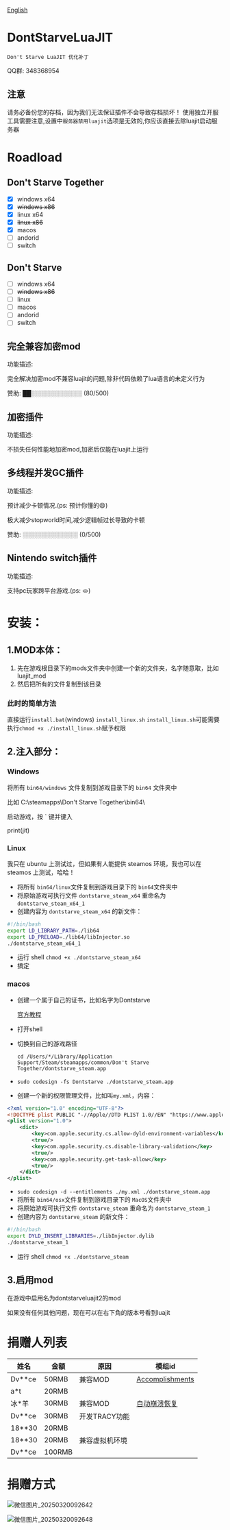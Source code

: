 [English](README_EN.md)

# DontStarveLuaJIT

	Don't Starve LuaJIT 优化补丁

  QQ群: 348368954

## 注意

请务必备份您的存档，因为我们无法保证插件不会导致存档损坏！
使用独立开服工具需要注意,设置中`服务器禁用luajit`选项是无效的,你应该直接去除luajit启动服务器

# Roadload

## Don't Starve Together

- [x] windows x64
- [x] ~~windows x86~~
- [x] linux x64
- [x] ~~linux x86~~
- [x] macos
- [ ] andorid
- [ ] switch

## Don't Starve

- [ ] windows x64
- [ ] ~~windows x86~~
- [ ] linux
- [ ] macos
- [ ] andorid
- [ ] switch

## 完全兼容加密mod

功能描述:

完全解决加密mod不兼容luajit的问题,除非代码依赖了lua语言的未定义行为

赞助:
 ██░░░░░░░░░░░░ (80/500)

## 加密插件

功能描述:

不损失任何性能地加密mod,加密后仅能在luajit上运行

## 多线程并发GC插件

功能描述:

预计减少卡顿情况.(ps: 预计你懂的😄)

极大减少stopworld时间,减少逻辑帧过长导致的卡顿

赞助:
░░░░░░░░░░░░░ (0/500)

## Nintendo switch插件

功能描述:

支持pc玩家跨平台游戏.(ps: 🫓)


# 安装：

## 1.MOD本体：

1. 先在游戏根目录下的mods文件夹中创建一个新的文件夹，名字随意取，比如luajit_mod
2. 然后把所有的文件复制到该目录
### 此时的简单方法
直接运行`install.bat`(windows) `install_linux.sh`
`install_linux.sh`可能需要执行`chmod +x ./install_linux.sh`赋予权限

## 2.注入部分：

### Windows

将所有 `bin64/windows` 文件复制到游戏目录下的 `bin64` 文件夹中

比如 C:\\steamapps\\Don't Starve Together\bin64\

启动游戏，按 ` 键并键入

print(jit)

### Linux

我只在 ubuntu 上测试过，但如果有人能提供 steamos 环境，我也可以在 steamos 上测试，哈哈！

- 将所有 `bin64/linux`文件复制到游戏目录下的 `bin64`文件夹中
- 将原始游戏可执行文件 `dontstarve_steam_x64` 重命名为 `dontstarve_steam_x64_1`
- 创建内容为 `dontstarve_steam_x64` 的新文件：

```bash
#!/bin/bash
export LD_LIBRARY_PATH=./lib64
export LD_PRELOAD=./lib64/libInjector.so
./dontstarve_steam_x64_1
```

- 运行 shell `chmod +x ./dontstarve_steam_x64`
- 搞定

### macos

- 创建一个属于自己的证书，比如名字为Dontstarve

  [官方教程](https://support.apple.com/zh-cn/guide/keychain-access/kyca8916/mac)

- 打开shell
- 切换到自己的游戏路径

  `cd /Users/*/Library/Application Support/Steam/steamapps/common/Don't Starve Together/dontstarve_steam.app`

- `sudo codesign -fs Dontstarve ./dontstarve_steam.app`
- 创建一个新的权限管理文件，比如叫`my.xml`，内容：

```xml
<?xml version="1.0" encoding="UTF-8"?>
<!DOCTYPE plist PUBLIC "-//Apple//DTD PLIST 1.0//EN" "https://www.apple.com/DTDs/PropertyList-1.0.dtd">
<plist version="1.0">
    <dict>
        <key>com.apple.security.cs.allow-dyld-environment-variables</key>
        <true/>
        <key>com.apple.security.cs.disable-library-validation</key>
        <true/>
        <key>com.apple.security.get-task-allow</key>
        <true/>
    </dict>
</plist>
```

- `sudo codesign -d --entitlements ./my.xml ./dontstarve_steam.app`
- 将所有 `bin64/osx`文件复制到游戏目录下的 `MacOS`文件夹中
- 将原始游戏可执行文件 `dontstarve_steam` 重命名为 `dontstarve_steam_1`
- 创建内容为 `dontstarve_steam` 的新文件：

```bash
#!/bin/bash
export DYLD_INSERT_LIBRARIES=./libInjector.dylib
./dontstarve_steam_1
```

- 运行 shell `chmod +x ./dontstarve_steam`

## 3.启用mod

在游戏中启用名为dontstarveluajit2的mod

如果没有任何其他问题，现在可以在右下角的版本号看到luajit

# 捐赠人列表

| 姓名 | 金额 | 原因         |模组id|
|------|------|--------------|-----------|
| Dv**ce   | 50RMB| 兼容MOD | [Accomplishments](https://steamcommunity.com/sharedfiles/filedetails/?id=2843097516)|
| a*t   | 20RMB|  | |
| 冰*羊    | 30RMB | 兼容MOD    | [自动崩溃恢复](https://steamcommunity.com/sharedfiles/filedetails/?id=3377689002)|
| Dv**ce   | 30RMB| 开发TRACY功能 | |
| 18**30   | 20RMB|  | |
| 18**30   | 20RMB| 兼容虚拟机环境 | |
| Dv**ce   | 100RMB| | |

# 捐赠方式


![微信图片_20250320092642](https://github.com/user-attachments/assets/92490c66-fde9-4bc8-84af-1049ec6a2860)

![微信图片_20250320092648](https://github.com/user-attachments/assets/6c754bc6-6b43-45af-bc41-fa4c502b4b3e)


